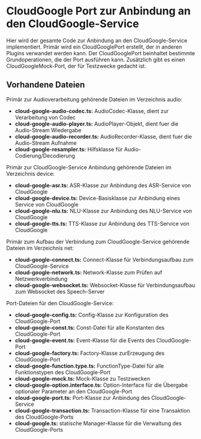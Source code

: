 # CloudGoogle Port zur Anbindung an den CloudGoogle-Service

Hier wird der gesamte Code zur Anbindung an den CloudGoogle-Service implementiert.
Primär wird ein CloudGooglePort erstellt, der in anderen Plugins verwandet werden kann.
Der CloudGooglePort beinhaltet bestimmte Grundoperationen, die der Port ausführen kann.
Zusätzlich gibt es einen CloudGoogleMock-Port, der für Testzwecke gedacht ist.


## Vorhandene Dateien

Primär zur Audioverarbeitung gehörende Dateien im Verzeichnis audio:

* **cloud-google-audio-codec.ts:** AudioCodec-Klasse, dient zur Verarbeitung von Codec
* **cloud-google-audio-player.ts:** AudioPlayer-Objekt, dient fuer die Audio-Stream Wiedergabe
* **cloud-google-audio-recorder.ts:** AudioRecorder-Klasse, dient fuer die Audio-Stream Aufnahme
* **cloud-google-resampler.ts:** Hilfsklasse für Audio-Codierung/Decodierung


Primär zur CloudGoogle-Service Anbindung gehörende Dateien im Verzeichnis device:

* **cloud-google-asr.ts:** ASR-Klasse zur Anbindung des ASR-Service von CloudGoogle
* **cloud-google-device.ts:** Device-Basisklasse zur Anbindung eines Service von CloudGoogle
* **cloud-google-nlu.ts:** NLU-Klasse zur Anbindung des NLU-Service von CloudGoogle
* **cloud-google-tts.ts:** TTS-Klasse zur Anbindung des TTS-Service von CloudGoogle


Primär zum Aufbau der Verbindung zum CloudGoogle-Service gehörende Dateien im Verzeichnis net:

* **cloud-google-connect.ts:** Connect-Klasse für Verbindungsaufbau zum CloudGoogle-Service
* **cloud-google-network.ts:** Network-Klasse zum Prüfen auf Netzwerkverbindung
* **cloud-google-websocket.ts:** Websocket-Klasse für Verbindungsaufbau zum Websocket des Speech-Server


Port-Dateien für den CloudGoogle-Service:

* **cloud-google-config.ts:** Config-Klasse zur Konfiguration des CloudGoogle-Port
* **cloud-google-const.ts:** Const-Datei für alle Konstanten des CloudGoogle-Port
* **cloud-google-event.ts:** Event-Klasse für die Events des CloudGoogle-Port
* **cloud-google-factory.ts:** Factory-Klasse zurErzeugung des CloudGoogle-Port
* **cloud-google-function.type.ts:** FunctionType-Datei für alle Funktionstypen des CloudGoogle-Port
* **cloud-google-mock.ts:** Mock-Klasse zu Testzwecken
* **cloud-google-option.interface.ts:** Option-Interface für die Übergabe optionaler Parameter an den CloudGoogle-Port
* **cloud-google-port.ts:** Port-Klasse zur Anbindung des CloudGoogle-Service
* **cloud-google-transaction.ts:** Transaction-Klasse für eine Transaktion des CloudGoogle-Ports
* **cloud-google.ts:** statische Manager-Klasse für die Verwaltung des CloudGoogle-Ports

